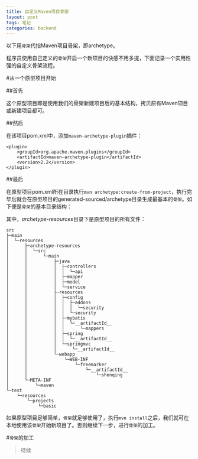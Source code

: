 ```yaml
---
title: 自定义Maven项目骨架
layout: post
tags: 笔记
categories: backend
---
```


以下用`骨架`代指Maven项目骨架，即archetype。

程序员使用自己定义的`骨架`开启一个新项目的快感不用多提，下面记录一个实用性强的自定义骨架流程。

#从一个原型项目开始

##首先

这个原型项目即是使用我们的骨架新建项目后的基本结构，拷贝原有Maven项目或新建项目都可。

##然后

在该项目pom.xml中，添加`maven-archetype-plugin`插件：

```
<plugin>
	<groupId>org.apache.maven.plugins</groupId>
	<artifactId>maven-archetype-plugin</artifactId>
	<version>2.2</version>
</plugin>
```

##最后

在原型项目pom.xml所在目录执行`mvn archetype:create-from-project`，执行完毕后就会在原型项目的generated-sourced/archetype目录生成最基本的`骨架`。如下便是`骨架`的基本目录结构：

其中，*archetype-resources*目录下是原型项目的所有文件：

```
src
├─main
│  └─resources
│      ├─archetype-resources
│      │  └─src
│      │      └─main
│      │          ├─java
│      │          │  ├─controllers
│      │          │  │  └─api
│      │          │  ├─mapper
│      │          │  ├─model
│      │          │  └─service
│      │          ├─resources
│      │          │  ├─config
│      │          │  │  ├─addons
│      │          │  │  │  └─security
│      │          │  │  └─security
│      │          │  ├─mybatis
│      │          │  │  └─__artifactId__
│      │          │  │      └─mappers
│      │          │  ├─spring
│      │          │  │  └─__artifactId__
│      │          │  └─springmvc
│      │          │      └─__artifactId__
│      │          └─webapp
│      │              └─WEB-INF
│      │                  └─freemarker
│      │                      └─__artifactId__
│      │                          └─shenqing
│      └─META-INF
│          └─maven
└─test
    └─resources
        └─projects
            └─basic
```

如果原型项目足够简单，`骨架`就足够使用了，执行`mvn install`之后，我们就可在本地使用该`骨架`开始新项目了。否则继续下一步，进行`骨架`的加工。

#`骨架`的加工

>待续
